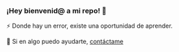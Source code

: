 ### ¡Hey bienvenid@ a mi repo! 👋

⚡ Donde hay un error, existe una oportunidad de aprender.

💬 Si en algo puedo ayudarte, [contáctame](https://www.linkedin.com/in/alejo-solis/)
<!--
**ojeelafriend/ojeelafriend** is a ✨ _special_ ✨ repository because its `README.md` (this file) appears on your GitHub profile.

Here are some ideas to get you started:

- 🔭 I’m currently working on ...
- 🌱 I’m currently learning ...
- 👯 I’m looking to collaborate on ...
- 🤔 I’m looking for help with ...
- 💬 Ask me about ...
- 📫 How to reach me: ...
- 😄 Pronouns: ...
- ⚡ Fun fact: ...
-->
